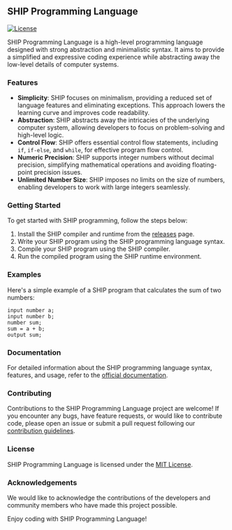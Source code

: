 ## SHIP Programming Language

[![License](https://img.shields.io/badge/license-MIT-blue.svg)](https://github.com/example/ship-lang/blob/main/LICENSE)

SHIP Programming Language is a high-level programming language designed with strong abstraction and minimalistic syntax. It aims to provide a simplified and expressive coding experience while abstracting away the low-level details of computer systems.

### Features

- **Simplicity**: SHIP focuses on minimalism, providing a reduced set of language features and eliminating exceptions. This approach lowers the learning curve and improves code readability.
- **Abstraction**: SHIP abstracts away the intricacies of the underlying computer system, allowing developers to focus on problem-solving and high-level logic.
- **Control Flow**: SHIP offers essential control flow statements, including `if`, `if-else`, and `while`, for effective program flow control.
- **Numeric Precision**: SHIP supports integer numbers without decimal precision, simplifying mathematical operations and avoiding floating-point precision issues.
- **Unlimited Number Size**: SHIP imposes no limits on the size of numbers, enabling developers to work with large integers seamlessly.

### Getting Started

To get started with SHIP programming, follow the steps below:

1. Install the SHIP compiler and runtime from the [releases](https://github.com/gero3/ship-lang/releases) page.
2. Write your SHIP program using the SHIP programming language syntax.
3. Compile your SHIP program using the SHIP compiler.
4. Run the compiled program using the SHIP runtime environment.

### Examples

Here's a simple example of a SHIP program that calculates the sum of two numbers:

```SHIP
input number a;
input number b;
number sum;
sum = a + b;
output sum;
```

### Documentation

For detailed information about the SHIP programming language syntax, features, and usage, refer to the [official documentation](https://github.com/gero3/ship-lang/wiki).

### Contributing

Contributions to the SHIP Programming Language project are welcome! If you encounter any bugs, have feature requests, or would like to contribute code, please open an issue or submit a pull request following our [contribution guidelines](https://github.com/gero3/ship-lang/blob/main/CONTRIBUTING.md).

### License

SHIP Programming Language is licensed under the [MIT License](https://github.com/gero3/ship-lang/blob/main/LICENSE).

### Acknowledgements

We would like to acknowledge the contributions of the developers and community members who have made this project possible.

Enjoy coding with SHIP Programming Language!
